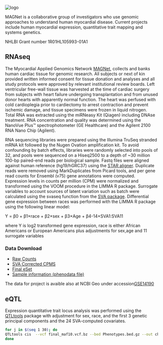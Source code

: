![logo](https://github.com/mpmorley/MAGNet/blob/master/MAGnet_logo_heart.png)

MAGNet is a collaborative group of investigators who use genomic approaches to understand human myocardial disease. Current projects include human myocardial expression, quantitative trait mapping and systems genetics.

NHLBI Grant number 1R01HL105993-01A1


## RNAseq
The Myocardial Applied Genomics Network [MAGNet](www.med.upenn.edu/magnet), collects and banks human cardiac tissue for genomic research.  All subjects or next of kin provided written informed consent for tissue donation and analyses and all study protocols were approved by relevant institutional review boards. Left ventricular free-wall tissue was harvested at the time of cardiac surgery from subjects with heart failure undergoing transplantation and from unused donor hearts with apparently normal function. The heart was perfused with cold cardioplegia prior to cardiectomy to arrest contraction and prevent ischemic damage, and tissue specimens were frozen in liquid nitrogen. Total RNA was extracted using the miRNeasy Kit (Qiagen) including DNAse treatment. RNA concentration and quality was determined using the NanoVue Plus™ spectrophotometer (GE Healthcare) and the Agilent 2100 RNA Nano Chip (Agilent).	

RNA sequencing libraries were prepared using the Illumina TruSeq stranded mRNA kit followed by the Nugen Ovation amplification kit. To avoid confounding by batch effects, libraries were randomly selected into pools of 32, and pools were sequenced on a Hiseq2500 to a depth of ~30 million 100-bp paired-end reads per biological sample. Fastq files were aligned against human reference (hg19/hGRC37) using the [STAR aligner](https://github.com/alexdobin/STAR). Duplicate reads were removed using MarkDuplicates from Picard tools, and per gene read counts for Ensembl (v75) gene annotations were computed. 
Expression levels in counts per million (CPM) were normalized and transformed using the VOOM procedure in the LIMMA R package. Surrogate variables to account sources of latent variation such as batch were calculated using the svaseq function from the [SVA package](https://bioconductor.org/packages/release/bioc/html/sva.html). Differential gene expression between races was performed with the LIMMA R package using the following linear model:

Y = β0 + β1×race + β2×sex + β3×Age + β4-14×SVA1:SVA11

where Y is log2 transformed gene expression, race is either African Americans or European Americans plus adjustments for sex,age and 11 surrogate variables


### Data Download

* [Raw Counts](https://www.dropbox.com/s/i5dthgl5c5ij5gd/Counts.csv?dl=0)
* [SVA Corrected CPMS](https://www.dropbox.com/s/mpgbhujqezts998/CPMS_SVA_corrected.RDS?dl=0)
* [Final eSet](https://www.dropbox.com/s/797rft3a7iihhmc/MAGNET_eset.RDS?dl=0)
* [Sample information (phenodata file)](https://www.dropbox.com/s/eihem5fbnkg7bpm/phenoData.csv?dl=0)

The data for project is avaible also at NCBI Geo under accession[GSE14190](https://www.ncbi.nlm.nih.gov/geo/query/acc.cgi?acc=GSE141910)

## eQTL

Expression quantitative trait locus analysis was performed using the [QTLtools](https://qtltools.github.io/qtltools/) package with adjustment for sex, race, and the first 3 genetic principal components and the 24 SVA-computed covariates.

```bash
for j in $(seq 1 30); do
QTLtools cis  --vcf final_maf10.vcf.bz --bed Phenotypes.bed.gz --out chunk_$j --cov $BASE/covars.txt --perm 1000 --chunk $j 30
done
```
